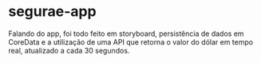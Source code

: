 # segurae-app
Falando do app, foi todo feito em storyboard, persistência de dados em CoreData e a utilização de uma API que retorna o valor do dólar em tempo real, atualizado a cada 30 segundos.
